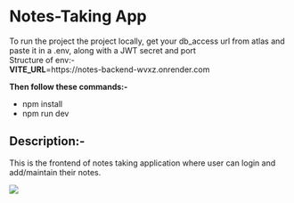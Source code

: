 <h1>Notes-Taking App</h1>
To run the project the project locally, get your db_access url from atlas and paste it in a .env, along with a JWT secret and port
<br/>
Structure of env:-
<br/>
<b>VITE_URL</b>=https://notes-backend-wvxz.onrender.com
<br/>

<b>Then follow these commands:-</b><br/>
<ul>
  <li>npm install</li>
  <li>npm run dev</li>
</ul>

<h2>Description:-</h2>
<p>This is the frontend of notes taking application where user can login and add/maintain their notes.</p>
<img src="https://github.com/user-attachments/assets/16715712-f63a-427e-b2fc-03a3bf888a55"></img>
